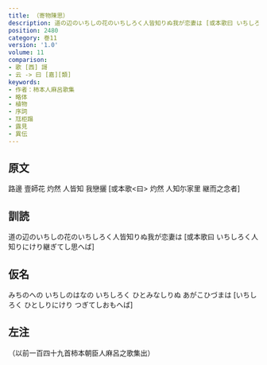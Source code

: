 ```yaml
---
title: （寄物陳思）
description: 道の辺のいちしの花のいちしろく人皆知りぬ我が恋妻は [或本歌曰 いちしろく人知りにけり継ぎてし思へば]
position: 2480
category: 巻11
version: '1.0'
volume: 11
comparison:
- 歌 [西] 謌
- 云 -> 曰 [嘉][類]
keywords:
- 作者：柿本人麻呂歌集
- 略体
- 植物
- 序詞
- 尫柜蹋
- 露見
- 異伝
---
```


## 原文

路邊 壹師花 灼然 人皆知 我戀攦 [或本歌<曰> 灼然 人知尓家里 継而之念者]

## 訓読

道の辺のいちしの花のいちしろく人皆知りぬ我が恋妻は [或本歌曰 いちしろく人知りにけり継ぎてし思へば]

## 仮名

みちのへの いちしのはなの いちしろく ひとみなしりぬ あがこひづまは [いちしろく ひとしりにけり つぎてしおもへば]

## 左注

（以前一百四十九首柿本朝臣人麻呂之歌集出）
